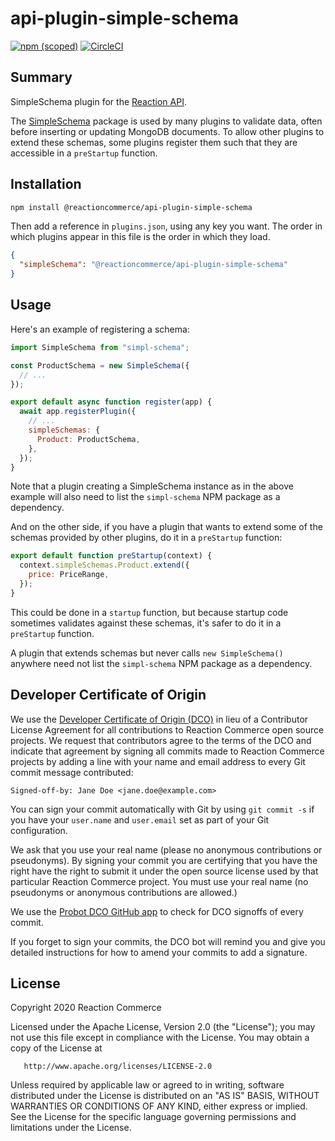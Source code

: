 # api-plugin-simple-schema

[![npm (scoped)](https://img.shields.io/npm/v/@reactioncommerce/api-plugin-simple-schema.svg)](https://www.npmjs.com/package/@reactioncommerce/api-plugin-simple-schema)
[![CircleCI](https://circleci.com/gh/reactioncommerce/api-plugin-simple-schema.svg?style=svg)](https://circleci.com/gh/reactioncommerce/api-plugin-simple-schema)

## Summary

SimpleSchema plugin for the [Reaction API](https://github.com/reactioncommerce/reaction).

The [SimpleSchema](https://github.com/aldeed/simple-schema-js) package is used by many plugins to validate data, often before inserting or updating MongoDB documents. To allow other plugins to extend these schemas, some plugins register them such that they are accessible in a `preStartup` function.

## Installation

```sh
npm install @reactioncommerce/api-plugin-simple-schema
```

Then add a reference in `plugins.json`, using any key you want. The order in which plugins appear in this file is the order in which they load.

```json
{
  "simpleSchema": "@reactioncommerce/api-plugin-simple-schema"
}
```

## Usage

Here's an example of registering a schema:

```js
import SimpleSchema from "simpl-schema";

const ProductSchema = new SimpleSchema({
  // ...
});

export default async function register(app) {
  await app.registerPlugin({
    // ...
    simpleSchemas: {
      Product: ProductSchema,
    },
  });
}
```

Note that a plugin creating a SimpleSchema instance as in the above example will also need to list the `simpl-schema` NPM package as a dependency.

And on the other side, if you have a plugin that wants to extend some of the schemas provided by other plugins, do it in a `preStartup` function:

```js
export default function preStartup(context) {
  context.simpleSchemas.Product.extend({
    price: PriceRange,
  });
}
```

This could be done in a `startup` function, but because startup code sometimes validates against these schemas, it's safer to do it in a `preStartup` function.

A plugin that extends schemas but never calls `new SimpleSchema()` anywhere need not list the `simpl-schema` NPM package as a dependency.

## Developer Certificate of Origin

We use the [Developer Certificate of Origin (DCO)](https://developercertificate.org/) in lieu of a Contributor License Agreement for all contributions to Reaction Commerce open source projects. We request that contributors agree to the terms of the DCO and indicate that agreement by signing all commits made to Reaction Commerce projects by adding a line with your name and email address to every Git commit message contributed:

```
Signed-off-by: Jane Doe <jane.doe@example.com>
```

You can sign your commit automatically with Git by using `git commit -s` if you have your `user.name` and `user.email` set as part of your Git configuration.

We ask that you use your real name (please no anonymous contributions or pseudonyms). By signing your commit you are certifying that you have the right have the right to submit it under the open source license used by that particular Reaction Commerce project. You must use your real name (no pseudonyms or anonymous contributions are allowed.)

We use the [Probot DCO GitHub app](https://github.com/apps/dco) to check for DCO signoffs of every commit.

If you forget to sign your commits, the DCO bot will remind you and give you detailed instructions for how to amend your commits to add a signature.

## License

Copyright 2020 Reaction Commerce

Licensed under the Apache License, Version 2.0 (the "License");
you may not use this file except in compliance with the License.
You may obtain a copy of the License at

       http://www.apache.org/licenses/LICENSE-2.0

Unless required by applicable law or agreed to in writing, software
distributed under the License is distributed on an "AS IS" BASIS,
WITHOUT WARRANTIES OR CONDITIONS OF ANY KIND, either express or implied.
See the License for the specific language governing permissions and
limitations under the License.
